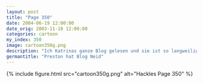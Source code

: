 ```yaml
---
layout: post
title: "Page 350"
date: 2004-06-19 12:00:00
date_orig: 2003-11-18 12:00:00
categories: cartoon
my_index: 350
image: cartoon350g.png
description: "Ich Katrinas ganze Blog gelesen und sie ist so langweilig! Sie hat mich nicht einmal erwähnt. Nicht einmal, kannst du das glauben? Was muss ich tun um da rein zu kommen? Erstmal, was kümmert dich das überhaupt? Und zweitens erwähnt sie dich nur wenn du ihren Tagesablauf betriffst; wenn du sie nervst oder besser wenn du zu ihr nett bist Etwas Nettes, eh? Hmm.... etwas Nettes .... Gah! Was machst du denn da Eh, \"Nerven\" ist viel einfacher Hackles Preston Katrina"
germantitle: "Preston hat Blog Neid"
---
```


{% include figure.html src="cartoon350g.png" alt="Hackles Page 350"  %}
